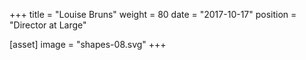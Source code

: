+++
title = "Louise Bruns"
weight = 80
date = "2017-10-17"
position = "Director at Large"

[asset]
  image = "shapes-08.svg"
+++

